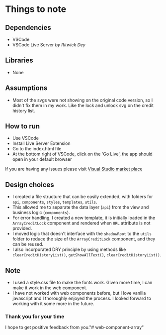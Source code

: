 # Things to note

## Dependencies
- VSCode
- VSCode Live Server <em>by Ritwick Dey</em>

## Libraries
- None

## Assumptions
- Most of the svgs were not showing on the original code version, so I didn't fix them in my work. Like the lock and unlock svg on the credit history list.

## How to run
- Use VSCode
- Install Live Server Extension
- Go to the index.html file
- At the bottom right of VSCode, click on the 'Go Live', the app should open in your default browser

If you are having any issues please visit [Visual Studio market place](https://marketplace.visualstudio.com/items?itemName=ritwickdey.LiveServer)

## Design choices
- I created a file structure that can be easily extended, with folders for `api`, `components`, `styles`, `templates`, `utils`.
- This allowed me to separate the data layer (`api`) from the view and business logic (`components`).
- For error handling, I created a new template, it is initially loaded in the `ArrayCreditLock` component and rendered when `URL` attribute is not provided.
- I moved logic that doesn't interface with the `shadowRoot` to the `utils` folder to reduce the size of the `ArrayCreditLock` component, and they can be reused.
- I also incorporated DRY principle by using methods like `clearCreditHistoryList()`, `getShowAllText()`, `clearCreditHistoryList()`.


## Note
- I used a style.css file to make the fonts work. Given more time, I can make it work in the web component.
- I have not worked with web components before, but I love vanilla javascript and I thoroughly enjoyed the process. I looked forward to working with it some more in the future.


### Thank you for your time
I hope to get positive feedback from you."# web-component-array" 
